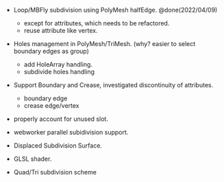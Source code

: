 - Loop/MBFly subdivision using PolyMesh halfEdge. @done(2022/04/09) 
     - except for attributes, which needs to be refactored.
     - reuse attribute like vertex.

- Holes management in PolyMesh/TriMesh. (why? easier to select boundary edges as group)
     - add HoleArray handling.
     - subdivide holes handling 

- Support Boundary and Crease, investigated discontinuity of attributes.
     - boundary edge
     - crease edge/vertex

- properly account for unused slot.

- webworker parallel subidivision support.

- Displaced Subdivision Surface.

- GLSL shader.

- Quad/Tri subdivision scheme